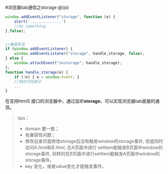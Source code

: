 #浏览器tab通信之storage
@(js)

```javascript
window.addEventListener("storage", function (e) {
    alert('..............')
    //do something
},false);


//兼容写法
if (window.addEventListener) {
    window.addEventListener("storage", handle_storage, false);
} else {
    window.attachEvent("onstorage", handle_storage);
};
function handle_storage(e) {
    if (!e) { e = window.event; }
    //响应代码部分
    ...
}
```

在支持html5 接口的浏览器中，通过监听**storage**，可以实现浏览器tab直接的通信。
>tips：
> - domain 要一致；
> - 有兼容性问题；
> - 修改自身页面修改storage后没有触发window的storage事件, 但是同时访问A.html和B.html, 在A页面中进行 setItem能触发B页面中window的storage事件, 同样的在B页面中进行setItem能触发A页面中window的storage事件。
>  - key 变化，或者value变化才能触发事件。
